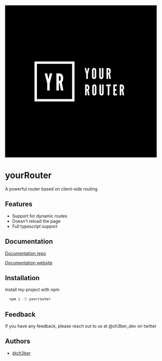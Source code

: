 
![Logo](./static/img/full-logo.png)


# yourRouter

A powerful router based on client-side routing

## Features

- Support for dynamic routes
- Doesn't reload the page
- Full typescript support

## Documentation

[Documentation repo](https://github.com/ch3ber/yourRouter-docs)

[Documentation website](https://ch3ber.github.io/yourRouter)


## Installation

Install my-project with npm

```bash
  npm i -D yourrouter
```

## Feedback

If you have any feedback, please reach out to us at @ch3ber_dev on twitter


## Authors

- [@ch3ber](https://www.github.com/ch3ber)
